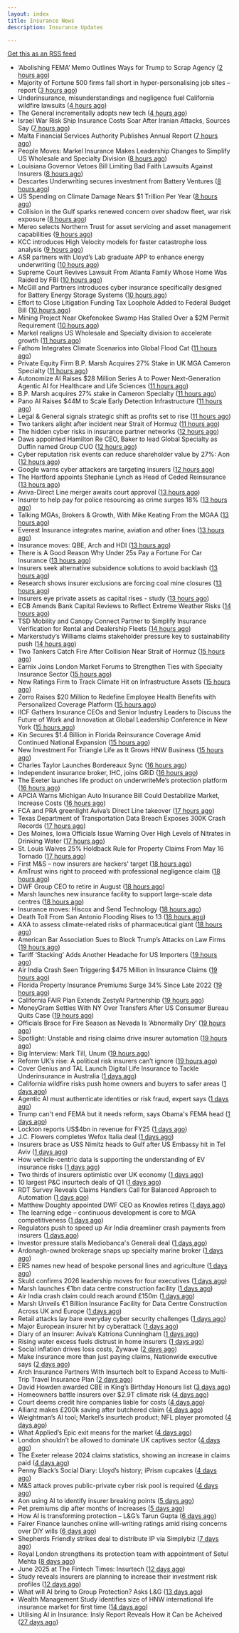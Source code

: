 ```yaml
---
layout: index
title: Insurance News
description: Insurance Updates

---
```


[Get this as an RSS feed](/insurance.rss)

<!-- news_marker starts -->
- ‘Abolishing FEMA’ Memo Outlines Ways for Trump to Scrap Agency ([2 hours ago](https://www.insurancejournal.com/news/national/2025/06/17/828249.htm))
- Majority of Fortune 500 firms fall short in hyper-personalising job sites – report ([3 hours ago](https://www.insurancebusinessmag.com/uk/business-strategy/majority-of-fortune-500-firms-fall-short-in-hyperpersonalising-job-sites--report-539448.aspx))
- Underinsurance, misunderstandings and negligence fuel California wildfire lawsuits ([4 hours ago](https://www.dig-in.com/news/underinsurance-negligence-fuel-california-wildfire-lawsuits))
- The General incrementally adopts new tech ([4 hours ago](https://www.dig-in.com/news/the-general-incrementally-adopts-new-tech))
- Israel War Risk Ship Insurance Costs Soar After Iranian Attacks, Sources Say ([7 hours ago](https://www.insurancejournal.com/news/international/2025/06/17/828193.htm))
- Malta Financial Services Authority Publishes Annual Report ([7 hours ago](https://insurance-edge.net/2025/06/17/malta-financial-services-authority-publishes-annual-report/))
- People Moves: Markel Insurance Makes Leadership Changes to Simplify US Wholesale and Specialty Division ([8 hours ago](https://www.insurancejournal.com/news/national/2025/06/17/828175.htm))
- Louisiana Governor Vetoes Bill Limiting Bad Faith Lawsuits Against Insurers ([8 hours ago](https://www.insurancejournal.com/news/southcentral/2025/06/17/828163.htm))
- Descartes Underwriting secures investment from Battery Ventures ([8 hours ago](https://www.reinsurancene.ws/descartes-underwriting-secures-investment-from-battery-ventures/))
- US Spending on Climate Damage Nears $1 Trillion Per Year ([8 hours ago](https://www.insurancejournal.com/news/national/2025/06/17/828169.htm))
- Collision in the Gulf sparks renewed concern over shadow fleet, war risk exposure ([8 hours ago](https://www.insurancebusinessmag.com/uk/news/marine/collision-in-the-gulf-sparks-renewed-concern-over-shadow-fleet-war-risk-exposure-539413.aspx))
- Mereo selects Northern Trust for asset servicing and asset management capabilities ([9 hours ago](https://www.reinsurancene.ws/mereo-selects-northern-trust-for-asset-servicing-and-asset-management-capabilities/))
- KCC introduces High Velocity models for faster catastrophe loss analysis ([9 hours ago](https://www.reinsurancene.ws/kcc-introduces-high-velocity-models-for-faster-catastrophe-loss-analysis/))
- ASR partners with Lloyd’s Lab graduate APP to enhance energy underwriting ([10 hours ago](https://www.reinsurancene.ws/asr-partners-with-lloyds-lab-graduate-app-to-enhance-energy-underwriting/))
- Supreme Court Revives Lawsuit From Atlanta Family Whose Home Was Raided by FBI ([10 hours ago](https://www.insurancejournal.com/news/southeast/2025/06/17/828132.htm))
- McGill and Partners introduces cyber insurance specifically designed for Battery Energy Storage Systems ([10 hours ago](https://www.reinsurancene.ws/mcgill-and-partners-introduces-cyber-insurance-specifically-designed-for-battery-energy-storage-systems/))
- Effort to Close Litigation Funding Tax Loophole Added to Federal Budget Bill ([10 hours ago](https://www.insurancejournal.com/news/national/2025/06/17/828109.htm))
- Mining Project Near Okefenokee Swamp Has Stalled Over a $2M Permit Requirement ([10 hours ago](https://www.insurancejournal.com/news/southeast/2025/06/17/828126.htm))
- Markel realigns US Wholesale and Specialty division to accelerate growth ([11 hours ago](https://www.reinsurancene.ws/markel-realigns-us-wholesale-and-specialty-division-to-accelerate-growth/))
- Fathom Integrates Climate Scenarios into Global Flood Cat ([11 hours ago](https://insurance-edge.net/2025/06/17/fathom-integrates-climate-scenarios-into-global-flood-cat/))
- Private Equity Firm B.P. Marsh Acquires 27% Stake in UK MGA Cameron Specialty ([11 hours ago](https://www.insurancejournal.com/news/international/2025/06/17/828104.htm))
- Autonomize AI Raises $28 Million Series A to Power Next-Generation Agentic AI for Healthcare and Life Sciences ([11 hours ago](https://www.insurtechinsights.com/autonomize-ai-raises-28-million-series-a-to-power-next-generation-agentic-ai-for-healthcare-and-life-sciences/))
- B.P. Marsh acquires 27% stake in Cameron Specialty ([11 hours ago](https://www.reinsurancene.ws/b-p-marsh-acquires-27-stake-in-cameron-specialty/))
- Pano AI Raises $44M to Scale Early Detection Infrastructure ([11 hours ago](https://www.insurtechinsights.com/pano-ai-raises-44m-to-scale-early-detection-infrastructure/))
- Legal & General signals strategic shift as profits set to rise ([11 hours ago](https://www.insurancebusinessmag.com/uk/news/breaking-news/legal-and-general-signals-strategic-shift-as-profits-set-to-rise-539374.aspx))
- Two tankers alight after incident near Strait of Hormuz ([11 hours ago](https://www.insurancebusinessmag.com/uk/news/marine/two-tankers-alight-after-incident-near-strait-of-hormuz-539368.aspx))
- The hidden cyber risks in insurance partner networks ([12 hours ago](https://www.dig-in.com/news/the-hidden-cyber-risks-in-insurance-partner-networks))
- Daws appointed Hamilton Re CEO, Baker to lead Global Specialty as Duffin named Group CUO ([12 hours ago](https://www.reinsurancene.ws/daws-appointed-hamilton-re-ceo-baker-to-lead-global-specialty-as-duffin-named-group-cuo/))
- Cyber reputation risk events can reduce shareholder value by 27%: Aon ([12 hours ago](https://www.reinsurancene.ws/cyber-reputation-risk-events-can-reduce-shareholder-value-by-27-aon/))
- Google warns cyber attackers are targeting insurers ([12 hours ago](https://www.postonline.co.uk/commercial/7957954/google-warns-cyber-attackers-are-targeting-insurers))
- The Hartford appoints Stephanie Lynch as Head of Ceded Reinsurance ([13 hours ago](https://www.reinsurancene.ws/the-hartford-appoints-stephanie-lynch-as-head-of-ceded-reinsurance/))
- Aviva-Direct Line merger awaits court approval ([13 hours ago](https://www.insurancebusinessmag.com/uk/news/breaking-news/avivadirect-line-merger-awaits-court-approval-539345.aspx))
- Insurer to help pay for police resourcing as crime surges 18% ([13 hours ago](https://www.insurancebusinessmag.com/uk/news/breaking-news/insurer-to-help-pay-for-police-resourcing-as-crime-surges-18-539344.aspx))
- Talking MGAs, Brokers & Growth, With Mike Keating From the MGAA ([13 hours ago](https://insurance-edge.net/2025/06/17/talking-mgas-brokers-growth-with-mike-keating-from-the-mgaa/))
- Everest Insurance integrates marine, aviation and other lines ([13 hours ago](https://www.insurancebusinessmag.com/uk/news/breaking-news/everest-insurance-integrates-marine-aviation-and-other-lines-539337.aspx))
- Insurance moves: QBE, Arch and HDI ([13 hours ago](https://www.insurancebusinessmag.com/uk/news/breaking-news/insurance-moves-qbe-arch-and-hdi-539335.aspx))
- There is A Good Reason Why Under 25s Pay a Fortune For Car Insurance ([13 hours ago](https://insurance-edge.net/2025/06/17/there-is-a-good-reason-why-under-25s-pay-a-fortune-for-car-insurance/))
- Insurers seek alternative subsidence solutions to avoid backlash ([13 hours ago](https://www.postonline.co.uk/claims/7957932/insurers-seek-alternative-subsidence-solutions-to-avoid-backlash))
- Research shows insurer exclusions are forcing coal mine closures ([13 hours ago](https://www.postonline.co.uk/news/7957953/research-shows-insurer-exclusions-are-forcing-coal-mine-closures))
- Insurers eye private assets as capital rises - study ([13 hours ago](https://www.insurancebusinessmag.com/uk/news/breaking-news/insurers-eye-private-assets-as-capital-rises--study-539334.aspx))
- ECB Amends Bank Capital Reviews to Reflect Extreme Weather Risks ([14 hours ago](https://www.insurancejournal.com/news/international/2025/06/17/828099.htm))
- TSD Mobility and Canopy Connect Partner to Simplify Insurance Verification for Rental and Dealership Fleets ([14 hours ago](https://www.insurtechinsights.com/tsd-mobility-and-canopy-connect-partner-to-simplify-insurance-verification-for-rental-and-dealership-fleets/))
- Markerstudy’s Williams claims stakeholder pressure key to sustainability push ([14 hours ago](https://www.postonline.co.uk/news/7957950/markerstudy%E2%80%99s-williams-claims-stakeholder-pressure-key-to-sustainability-push))
- Two Tankers Catch Fire After Collision Near Strait of Hormuz ([15 hours ago](https://www.insurancejournal.com/news/international/2025/06/17/828095.htm))
- Earnix Joins London Market Forums to Strengthen Ties with Specialty Insurance Sector ([15 hours ago](https://www.insurtechinsights.com/earnix-joins-london-market-forums-to-strengthen-ties-with-specialty-insurance-sector/))
- New Ratings Firm to Track Climate Hit on Infrastructure Assets ([15 hours ago](https://www.insurancejournal.com/news/international/2025/06/17/828090.htm))
- Zorro Raises $20 Million to Redefine Employee Health Benefits with Personalized Coverage Platform ([15 hours ago](https://www.insurtechinsights.com/zorro-raises-20-million-to-redefine-employee-health-benefits-with-personalized-coverage-platform/))
- IICF Gathers Insurance CEOs and Senior Industry Leaders to Discuss the Future of Work and Innovation at Global Leadership Conference in New York ([15 hours ago](https://www.insurancejournal.com/services/newswire/2025/06/17/828003.htm))
- Kin Secures $1.4 Billion in Florida Reinsurance Coverage Amid Continued National Expansion ([15 hours ago](https://www.insurtechinsights.com/kin-secures-1-4-billion-in-florida-reinsurance-coverage-amid-continued-national-expansion/))
- New Investment For Triangle Life as It Grows HNW Business ([15 hours ago](https://insurance-edge.net/2025/06/17/new-investment-for-triangle-life-as-it-grows-hnw-business/))
- Charles Taylor Launches Bordereaux Sync ([16 hours ago](https://insurance-edge.net/2025/06/17/charles-taylor-launches-bordereaux-sync/))
- Independent insurance broker, IHC, joins GRiD ([16 hours ago](https://ifamagazine.com/independent-insurance-broker-ihc-joins-grid/))
- The Exeter launches life product on underwriteMe’s protection platform ([16 hours ago](https://ifamagazine.com/the-exeter-launches-life-product-on-underwritemes-protection-platform/))
- APCIA Warns Michigan Auto Insurance Bill Could Destabilize Market, Increase Costs ([16 hours ago](https://www.insurancejournal.com/news/midwest/2025/06/17/828037.htm))
- FCA and PRA greenlight Aviva’s Direct Line takeover ([17 hours ago](https://www.postonline.co.uk/news/7957952/fca-and-pra-greenlight-aviva%E2%80%99s-direct-line-takeover))
- Texas Department of Transportation Data Breach Exposes 300K Crash Records ([17 hours ago](https://www.insurancejournal.com/news/southcentral/2025/06/17/828027.htm))
- Des Moines, Iowa Officials Issue Warning Over High Levels of Nitrates in Drinking Water ([17 hours ago](https://www.insurancejournal.com/news/midwest/2025/06/17/827958.htm))
- St. Louis Waives 25% Holdback Rule for Property Claims From May 16 Tornado ([17 hours ago](https://www.insurancejournal.com/news/midwest/2025/06/17/827994.htm))
- First M&S – now insurers are hackers' target ([18 hours ago](https://www.insurancebusinessmag.com/uk/news/cyber/first-mands--now-insurers-are-hackers-target-539311.aspx))
- AmTrust wins right to proceed with professional negligence claim ([18 hours ago](https://www.insurancebusinessmag.com/uk/news/legal-insights/amtrust-wins-right-to-proceed-with-professional-negligence-claim-539310.aspx))
- DWF Group CEO to retire in August ([18 hours ago](https://www.insurancebusinessmag.com/uk/news/breaking-news/dwf-group-ceo-to-retire-in-august-539309.aspx))
- Marsh launches new insurance facility to support large-scale data centres ([18 hours ago](https://www.insurancebusinessmag.com/uk/news/construction-engineering/marsh-launches-new-insurance-facility-to-support-largescale-data-centres-539308.aspx))
- Insurance moves: Hiscox and Send Technology ([18 hours ago](https://www.insurancebusinessmag.com/uk/news/breaking-news/insurance-moves-hiscox-and-send-technology-539307.aspx))
- Death Toll From San Antonio Flooding Rises to 13 ([18 hours ago](https://www.insurancejournal.com/news/southcentral/2025/06/17/828023.htm))
- AXA to assess climate-related risks of pharmaceutical giant ([18 hours ago](https://www.insurancebusinessmag.com/uk/news/environmental/axa-to-assess-climaterelated-risks-of-pharmaceutical-giant-539306.aspx))
- American Bar Association Sues to Block Trump’s Attacks on Law Firms ([19 hours ago](https://www.insurancejournal.com/news/national/2025/06/17/828046.htm))
- Tariff ‘Stacking’ Adds Another Headache for US Importers ([19 hours ago](https://www.insurancejournal.com/news/national/2025/06/17/828057.htm))
- Air India Crash Seen Triggering $475 Million in Insurance Claims ([19 hours ago](https://www.insurancejournal.com/news/international/2025/06/17/827965.htm))
- Florida Property Insurance Premiums Surge 34% Since Late 2022 ([19 hours ago](https://www.insurancejournal.com/news/southeast/2025/06/17/827996.htm))
- California FAIR Plan Extends ZestyAI Partnership ([19 hours ago](https://www.insurancejournal.com/news/west/2025/06/17/827986.htm))
- MoneyGram Settles With NY Over Transfers After US Consumer Bureau Quits Case ([19 hours ago](https://www.insurancejournal.com/news/east/2025/06/17/828072.htm))
- Officials Brace for Fire Season as Nevada Is ‘Abnormally Dry’ ([19 hours ago](https://www.insurancejournal.com/news/west/2025/06/17/827971.htm))
- Spotlight: Unstable and rising claims drive insurer automation ([19 hours ago](https://www.postonline.co.uk/market-access/7957900/spotlight-unstable-and-rising-claims-drive-insurer-automation))
- Big Interview: Mark Till, Unum ([19 hours ago](https://www.postonline.co.uk/personal/7957584/big-interview-mark-till%C2%A0unum))
- Reform UK’s rise: A political risk insurers can’t ignore ([19 hours ago](https://www.postonline.co.uk/regulation/7957853/reform-uk%E2%80%99s-rise-a-political-risk-insurers-can%E2%80%99t-ignore))
- Cover Genius and TAL Launch Digital Life Insurance to Tackle Underinsurance in Australia ([1 days ago](https://www.insurtechinsights.com/cover-genius-and-tal-launch-digital-life-insurance-to-tackle-underinsurance-in-australia/))
- California wildfire risks push home owners and buyers to safer areas ([1 days ago](https://www.dig-in.com/news/california-fire-risks-push-home-owners-to-safer-areas))
- Agentic AI must authenticate identities or risk fraud, expert says ([1 days ago](https://www.dig-in.com/news/agentic-ai-must-authenticate-identities-or-risk-fraud-expert-says))
- Trump can't end FEMA but it needs reform, says Obama's FEMA head ([1 days ago](https://www.dig-in.com/articles/trump-cant-end-fema-it-needs-reform-says-obamas-fema-head))
- Lockton reports US$4bn in revenue for FY25 ([1 days ago](https://www.insurancebusinessmag.com/uk/news/breaking-news/lockton-reports-us4bn-in-revenue-for-fy25-539236.aspx))
- J.C. Flowers completes Wefox Italia deal ([1 days ago](https://www.insurancebusinessmag.com/uk/news/breaking-news/j-c--flowers-completes-wefox-italia-deal-539232.aspx))
- Insurers brace as USS Nimitz heads to Gulf after US Embassy hit in Tel Aviv ([1 days ago](https://www.insurancebusinessmag.com/uk/news/breaking-news/insurers-brace-as-uss-nimitz-heads-to-gulf-after-us-embassy-hit-in-tel-aviv-539219.aspx))
- How vehicle-centric data is supporting the understanding of EV insurance risks ([1 days ago](https://www.insurtechinsights.com/how-vehicle-centric-data-is-supporting-the-understanding-of-ev-insurance-risks/))
- Two thirds of insurers optimistic over UK economy ([1 days ago](https://www.postonline.co.uk/news/7957948/two-thirds-of-insurers-optimistic-over-uk-economy))
- 10 largest P&C insurtech deals of Q1 ([1 days ago](https://www.dig-in.com/list/10-largest-p-c-insurtech-deals-of-q1))
- RDT Survey Reveals Claims Handlers Call for Balanced Approach to Automation ([1 days ago](https://www.insurtechinsights.com/rdt-survey-reveals-claims-handlers-call-for-balanced-approach-to-automation/))
- Matthew Doughty appointed DWF CEO as Knowles retires ([1 days ago](https://www.postonline.co.uk/news/7957947/matthew-doughty-appointed-dwf-ceo-as-knowles-retires))
- The learning edge – continuous development is core to MGA competitiveness ([1 days ago](https://www.insurancebusinessmag.com/uk/news/columns/the-learning-edge--continuous-development-is-core-to-mga-competitiveness-539179.aspx))
- Regulators push to speed up Air India dreamliner crash payments from insurers ([1 days ago](https://www.insurancebusinessmag.com/uk/news/breaking-news/regulators-push-to-speed-up-air-india-dreamliner-crash-payments-from-insurers-539177.aspx))
- Investor pressure stalls Mediobanca's Generali deal ([1 days ago](https://www.insurancebusinessmag.com/uk/news/breaking-news/investor-pressure-stalls-mediobancas-generali-deal-539174.aspx))
- Ardonagh-owned brokerage snaps up specialty marine broker ([1 days ago](https://www.insurancebusinessmag.com/uk/news/marine/ardonaghowned-brokerage-snaps-up-specialty-marine-broker-539173.aspx))
- ERS names new head of bespoke personal lines and agriculture ([1 days ago](https://www.insurancebusinessmag.com/uk/news/breaking-news/ers-names-new-head-of-bespoke-personal-lines-and-agriculture-539172.aspx))
- Skuld confirms 2026 leadership moves for four executives ([1 days ago](https://www.insurancebusinessmag.com/uk/news/breaking-news/skuld-confirms-2026-leadership-moves-for-four-executives-539171.aspx))
- Marsh launches €1bn data centre construction facility ([1 days ago](https://www.postonline.co.uk/technology/7957944/marsh-launches-%E2%82%AC1bn-data-centre-construction-facility))
- Air India crash claim could reach around £150m ([1 days ago](https://www.postonline.co.uk/commercial/7957943/air-india-crash-claim-could-reach-around-%C2%A3150m))
- Marsh Unveils €1 Billion Insurance Facility for Data Centre Construction Across UK and Europe ([1 days ago](https://www.insurtechinsights.com/marsh-unveils-e1-billion-insurance-facility-for-data-centre-construction-across-uk-and-europe/))
- Retail attacks lay bare everyday cyber security challenges ([1 days ago](https://www.postonline.co.uk/commercial/7957940/retail-attacks-lay-bare-everyday-cyber-security-challenges))
- Major European insurer hit by cyberattack ([1 days ago](https://www.insurancebusinessmag.com/uk/news/cyber/major-european-insurer-hit-by-cyberattack-539138.aspx))
- Diary of an Insurer: Aviva’s Katriona Cunningham ([1 days ago](https://www.postonline.co.uk/claims/7957489/diary-of-an-insurer-aviva%E2%80%99s-katriona-cunningham))
- Rising water excess fuels distrust in home insurers ([1 days ago](https://www.postonline.co.uk/personal/7957731/rising-water-excess-fuels-distrust-in-home-insurers))
- Social inflation drives loss costs, Zywave ([2 days ago](https://www.dig-in.com/news/social-inflation-drives-loss-costs-zywave))
- Make insurance more than just paying claims, Nationwide executive says ([2 days ago](https://www.dig-in.com/news/make-insurance-more-than-paying-claims-nationwide-exec-says))
- Arch Insurance Partners With Insurtech bolt to Expand Access to Multi-Trip Travel Insurance Plan ([2 days ago](https://thefintechtimes.com/arch-insurance-partners-with-insurtech-bolt-to-expand-access-to-multi-trip-travel-insurance-plan/))
- David Howden awarded CBE in King’s Birthday Honours list ([3 days ago](https://www.postonline.co.uk/news/7957942/david-howden-awarded-cbe-in-king%E2%80%99s-birthday-honours-list))
- Homeowners battle insurers over $2.9T climate risk ([4 days ago](https://www.dig-in.com/articles/homeowners-battle-insurers-over-2-9t-climate-risk))
- Court deems credit hire companies liable for costs ([4 days ago](https://www.postonline.co.uk/news/7957939/court-deems-credit-hire-companies-liable-for-costs))
- Allianz makes £200k saving after butchered claim ([4 days ago](https://www.postonline.co.uk/market-access/claims-fraud/7957937/allianz-makes-%C2%A3200k-saving-after-butchered-claim))
- Weightman’s AI tool; Markel’s insurtech product; NFL player promoted ([4 days ago](https://www.postonline.co.uk/news/7957911/weightman%E2%80%99s-ai-tool-markel%E2%80%99s-insurtech-product-nfl-player-promoted))
- What Applied’s Epic exit means for the market ([4 days ago](https://www.postonline.co.uk/commercial/7957935/what-applied%E2%80%99s-epic-exit-means-for-the-market))
- London shouldn’t be allowed to dominate UK captives sector ([4 days ago](https://www.postonline.co.uk/commercial/7957933/london-shouldn%E2%80%99t-be-allowed-to-dominate-uk-captives-sector))
- The Exeter release 2024 claims statistics, showing an increase in claims paid ([4 days ago](https://ifamagazine.com/the-exeter-release-2024-claims-statistics-showing-an-increase-in-claims-paid/))
- Penny Black’s Social Diary: Lloyd’s history; iPrism cupcakes ([4 days ago](https://www.postonline.co.uk/people/7957721/penny-black%E2%80%99s-social-diary-lloyd%E2%80%99s-history-iprism-cupcakes))
- M&S attack proves public-private cyber risk pool is required ([4 days ago](https://www.postonline.co.uk/commercial/7957915/ms-attack-proves-public-private-cyber-risk-pool-is-required))
- Aon using AI to identify insurer breaking points ([5 days ago](https://www.postonline.co.uk/commercial/7957931/aon-using-ai-to-identify-insurer-breaking-points))
- Pet premiums dip after months of increases ([5 days ago](https://www.postonline.co.uk/personal/7957929/pet-premiums-dip-after-months-of-increases))
- How AI is transforming protection – L&G’s Tarun Gupta ([6 days ago](https://ifamagazine.com/what-does-ai-mean-for-digital-health-and-wellbeing/))
- Fairer Finance launches online will-writing ratings amid rising concerns over DIY wills ([6 days ago](https://ifamagazine.com/fairer-finance-launches-online-will-writing-ratings-amid-rising-concerns-over-diy-wills/))
- Shepherds Friendly strikes deal to distribute IP via Simplybiz ([7 days ago](https://ifamagazine.com/shepherds-friendly-strikes-deal-to-distribute-ip-via-simplybiz/))
- Royal London strengthens its protection team with appointment of Setul Mehta ([8 days ago](https://ifamagazine.com/royal-london-strengthens-its-protection-team-with-appointment-of-setul-mehta/))
- June 2025 at The Fintech Times: Insurtech ([12 days ago](https://thefintechtimes.com/june-2025-at-the-fintech-times-insurtech/))
- Study reveals insurers are planning to increase their investment risk profiles ([12 days ago](https://ifamagazine.com/study-reveals-insurers-are-planning-to-increase-their-investment-risk-profiles/))
- What will AI bring to Group Protection? Asks L&G ([13 days ago](https://ifamagazine.com/what-will-ai-bring-to-group-protection-asks-lg/))
- Wealth Management Study identifies size of HNW international life insurance market for first time ([14 days ago](https://ifamagazine.com/wealth-management-study-identifies-size-of-hnw-international-life-insurance-market-for-first-time/))
- Utilising AI in Insurance: Insly Report Reveals How it Can be Acheived ([27 days ago](https://thefintechtimes.com/utilising-ai-in-insurance-insly-report-reveals-how-it-can-be-acheived/))

<!-- news_marker ends -->
